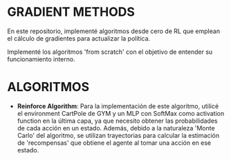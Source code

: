 # GRADIENT METHODS
En este repositorio, implementé algoritmos desde cero de RL que emplean el cálculo de gradientes para actualizar la política.

Implementé los algoritmos 'from scratch' con el objetivo de entender su funcionamiento interno.

# ALGORITMOS
- **Reinforce Algorithm**: Para la implementación de este algoritmo, utilicé el environment CartPole de GYM y un MLP con SoftMax como activation function en la última capa, ya que necesito obtener las probabilidades de cada acción en un estado. Además, debido a la naturaleza 'Monte Carlo' del algoritmo, se utilizan trayectorias para calcular la estimación de 'recompensas' que obtiene el agente al tomar una acción en ese estado.  
